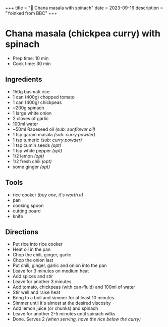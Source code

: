 +++
title = "🍚 Chana masala with spinach"
date = 2023-09-16
description = "Yoinked from BBC"
+++

# Chana masala (chickpea curry) with spinach

- Prep time: 10 min
- Cook time: 30 min

## Ingredients

- 150g basmati rice
- 1 can (400g) chopped tomato
- 1 can (400g) chickpeas
- ~200g spinach
- 1 large white onion
- 2 cloves of garlic
- 100ml water
- ~50ml Rapeseed oil *(sub: sunflower oil)*
- 1 tsp garam masala *(sub: curry powder)*
- 1 tsp tumeric *(sub: curry powder)*
- 1 tsp cumin seeds *(opt)*
- 1 tsp white pepper *(opt)*
- 1/2 lemon *(opt)*
- 1/2 fresh chili *(opt)*
- some ginger *(opt)*

## Tools

- rice cooker *(buy one, it's worth it)*
- pan
- cooking spoon
- cutting board
- knife

## Directions

- Put rice into rice cooker
- Heat oil in the pan
- Chop the chili, ginger, garlic
- Chop the onion last
- Put chili, ginger, garlic and onion into the pan
- Leave for 3 minutes on medium heat
- Add spices and stir
- Leave for another 3 minutes
- Add tomato, chickpeas (with can-fluid) and 100ml of water
- Stir well and raise heat
- Bring to a boil and simmer for at least 10 minutes
- Simmer until it's almost at the desired viscosity
- Add lemon juice (or chunks) and spinach
- Leave for another 2-5 minutes until spinach wilks
- Done. Serves 2 *(when serving, have the rice below the curry)*
